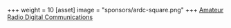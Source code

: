 +++
weight = 10
[asset]
  image = "sponsors/ardc-square.png"
+++
[Amateur Radio Digital Communications](https://www.ampr.org/grant-m17-open-protocol/)